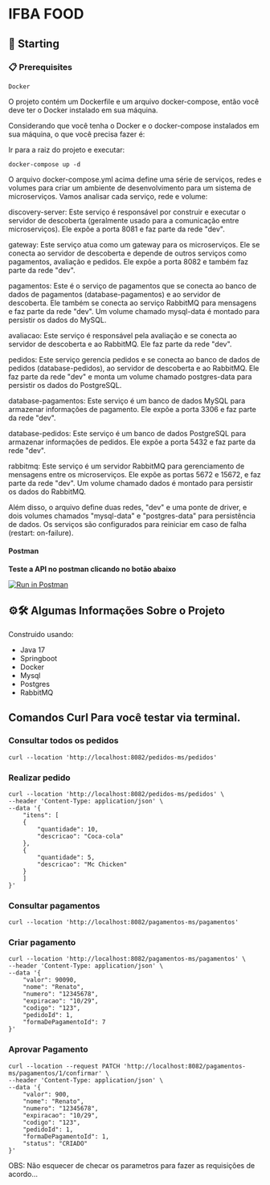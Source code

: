 # IFBA FOOD

## 🚀 Starting

### 📋 Prerequisites

```
Docker
```
O projeto contém um Dockerfile e um arquivo docker-compose, então você deve ter o Docker instalado em sua máquina.

Considerando que você tenha o Docker e o docker-compose instalados em sua máquina, o que você precisa fazer é:

Ir para a raiz do projeto e executar:

```
docker-compose up -d
```
O arquivo docker-compose.yml acima define uma série de serviços, redes e volumes para criar um ambiente de desenvolvimento para um sistema de microserviços. Vamos analisar cada serviço, rede e volume:

discovery-server: Este serviço é responsável por construir e executar o servidor de descoberta (geralmente usado para a comunicação entre microserviços). Ele expõe a porta 8081 e faz parte da rede "dev".

gateway: Este serviço atua como um gateway para os microserviços. Ele se conecta ao servidor de descoberta e depende de outros serviços como pagamentos, avaliação e pedidos. Ele expõe a porta 8082 e também faz parte da rede "dev".

pagamentos: Este é o serviço de pagamentos que se conecta ao banco de dados de pagamentos (database-pagamentos) e ao servidor de descoberta. Ele também se conecta ao serviço RabbitMQ para mensagens e faz parte da rede "dev". Um volume chamado mysql-data é montado para persistir os dados do MySQL.

avaliacao: Este serviço é responsável pela avaliação e se conecta ao servidor de descoberta e ao RabbitMQ. Ele faz parte da rede "dev".

pedidos: Este serviço gerencia pedidos e se conecta ao banco de dados de pedidos (database-pedidos), ao servidor de descoberta e ao RabbitMQ. Ele faz parte da rede "dev" e monta um volume chamado postgres-data para persistir os dados do PostgreSQL.

database-pagamentos: Este serviço é um banco de dados MySQL para armazenar informações de pagamento. Ele expõe a porta 3306 e faz parte da rede "dev".

database-pedidos: Este serviço é um banco de dados PostgreSQL para armazenar informações de pedidos. Ele expõe a porta 5432 e faz parte da rede "dev".

rabbitmq: Este serviço é um servidor RabbitMQ para gerenciamento de mensagens entre os microserviços. Ele expõe as portas 5672 e 15672, e faz parte da rede "dev". Um volume chamado dados é montado para persistir os dados do RabbitMQ.

Além disso, o arquivo define duas redes, "dev" e uma ponte de driver, e dois volumes chamados "mysql-data" e "postgres-data" para persistência de dados. Os serviços são configurados para reiniciar em caso de falha (restart: on-failure).

#### Postman

**Teste a API no postman clicando no botão abaixo**


[![Run in Postman](https://run.pstmn.io/button.svg)](https://app.getpostman.com/run-collection/8603868-4f0eb1d1-554a-47b0-b6d4-39dc615d9187?action=collection%2Ffork&collection-url=entityId%3D8603868-4f0eb1d1-554a-47b0-b6d4-39dc615d9187%26entityType%3Dcollection%26workspaceId%3De0208d98-29dd-4f1e-b969-d6e0650e7991)



## ⚙️🛠️ Algumas Informações Sobre o Projeto

Construido usando:

- Java 17
- Springboot
- Docker
- Mysql 
- Postgres
- RabbitMQ

## Comandos Curl Para você testar via terminal.

### Consultar todos os pedidos

````
curl --location 'http://localhost:8082/pedidos-ms/pedidos'
````

### Realizar pedido

```
curl --location 'http://localhost:8082/pedidos-ms/pedidos' \
--header 'Content-Type: application/json' \
--data '{
    "itens": [
    {
        "quantidade": 10,
        "descricao": "Coca-cola"
    },
    {
        "quantidade": 5,
        "descricao": "Mc Chicken"
    }
    ]
}'
```

### Consultar pagamentos

````
curl --location 'http://localhost:8082/pagamentos-ms/pagamentos'
````

### Criar pagamento

````
curl --location 'http://localhost:8082/pagamentos-ms/pagamentos' \
--header 'Content-Type: application/json' \
--data '{
    "valor": 90090,
    "nome": "Renato",
    "numero": "12345678",
    "expiracao": "10/29",
    "codigo": "123",
    "pedidoId": 1,
    "formaDePagamentoId": 7
}'
````

### Aprovar Pagamento

````
curl --location --request PATCH 'http://localhost:8082/pagamentos-ms/pagamentos/1/confirmar' \
--header 'Content-Type: application/json' \
--data '{
    "valor": 900,
    "nome": "Renato",
    "numero": "12345678",
    "expiracao": "10/29",
    "codigo": "123",
    "pedidoId": 1,
    "formaDePagamentoId": 1,
    "status": "CRIADO"
}'
````

OBS: Não esquecer de checar os parametros para fazer as requisições de acordo...


